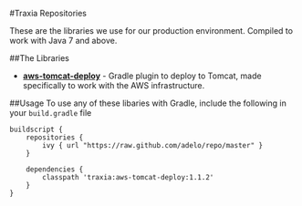 #Traxia Repositories

These are the libraries we use for our production environment.  Compiled to work with Java 7 and above.


##The Libraries

 * [**aws-tomcat-deploy**](https://github.com/aaronfreeman/aws-tomcat-deploy) - Gradle plugin to deploy to Tomcat, made specifically to work with the AWS infrastructure.

##Usage
To use any of these libaries with Gradle, include the following in your `build.gradle` file

    buildscript {
        repositories {
            ivy { url "https://raw.github.com/adelo/repo/master" }
        }

        dependencies {
            classpath 'traxia:aws-tomcat-deploy:1.1.2'
        }
    }
